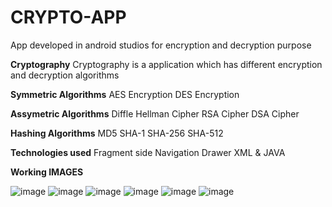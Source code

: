 # CRYPTO-APP
App developed in android studios for encryption and decryption purpose

**Cryptography**
Cryptography is a application which has different encryption and decryption algorithms

**Symmetric Algorithms**
AES Encryption
DES Encryption

**Assymetric Algorithms**
Diffle Hellman Cipher
RSA Cipher
DSA Cipher

**Hashing Algorithms**
MD5
SHA-1
SHA-256
SHA-512

**Technologies used**
Fragment
side Navigation Drawer
XML & JAVA

**Working IMAGES**

![image](https://github.com/user-attachments/assets/53dab2fa-9905-4d2e-babd-f50d56a7cb5d)
![image](https://github.com/user-attachments/assets/b0b1fb08-e997-4d74-8ade-22adc1d18ec9)
![image](https://github.com/user-attachments/assets/41559539-bc9f-4b33-a609-0bb2f904ed12)
![image](https://github.com/user-attachments/assets/1a929ebb-515d-4e0a-902c-2f9a9bb0b605)
![image](https://github.com/user-attachments/assets/4f6185e5-2408-4d3a-bab3-31ccba6d0c93)
![image](https://github.com/user-attachments/assets/027e9567-6ac1-4371-ae05-8285d2681c5a)
